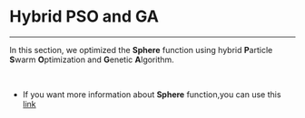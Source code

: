 # Hybrid PSO and GA
<hr />

In this section, we optimized the **Sphere** function using hybrid **P**article **S**warm **O**ptimization and **G**enetic **A**lgorithm.

<br />

* If you want more information about **Sphere** function,you can use this <a href="https://en.wikipedia.org/wiki/Sphere" target="_blank">link</a>
